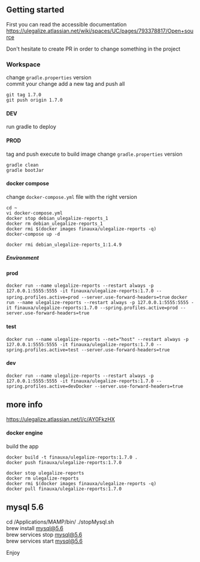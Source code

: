 ## Getting started

First you can read the accessible documentation
https://ulegalize.atlassian.net/wiki/spaces/UC/pages/793378817/Open+source

Don't hesitate to create PR in order to change something in the project

### Workspace

change `gradle.properties` version  
commit your change add a new tag and push all

```
git tag 1.7.0
git push origin 1.7.0

```

#### DEV

run gradle to deploy

#### PROD

tag and push execute to build image change `gradle.properties` version

```
gradle clean  
gradle bootJar   
```

#### docker compose

change `docker-compose.yml` file with the right version

```
cd ~
vi docker-compose.yml  
docker stop debian_ulegalize-reports_1  
docker rm debian_ulegalize-reports_1  
docker rmi $(docker images finauxa/ulegalize-reports -q)    
docker-compose up -d

```

`
docker rmi debian_ulegalize-reports_1:1.4.9  
`
##### Environment

#### prod

`
docker run --name ulegalize-reports --restart always -p 127.0.0.1:5555:5555 -it finauxa/ulegalize-reports:1.7.0 --spring.profiles.active=prod --server.use-forward-headers=true
`
`
docker run --name ulegalize-reports --restart always -p 127.0.0.1:5555:5555 -it finauxa/ulegalize-reports:1.7.0 --spring.profiles.active=prod --server.use-forward-headers=true
`

#### test

`
docker run --name ulegalize-reports --net="host" --restart always -p 127.0.0.1:5555:5555 -it finauxa/ulegalize-reports:1.7.0 --spring.profiles.active=test --server.use-forward-headers=true
`

#### dev

`
docker run --name ulegalize-reports --restart always -p 127.0.0.1:5555:5555 -it finauxa/ulegalize-reports:1.7.0 --spring.profiles.active=devDocker --server.use-forward-headers=true
`

## more info

https://ulegalize.atlassian.net/l/c/AY0FkzHX

#### docker engine

build the app

```
docker build -t finauxa/ulegalize-reports:1.7.0 .  
docker push finauxa/ulegalize-reports:1.7.0  
```

```
docker stop ulegalize-reports   
docker rm ulegalize-reports  
docker rmi $(docker images finauxa/ulegalize-reports -q)  
docker pull finauxa/ulegalize-reports:1.7.0  
```

## mysql 5.6

cd /Applications/MAMP/bin/ ./stopMysql.sh  
brew install mysql@5.6  
brew services stop mysql@5.6  
brew services start mysql@5.6

Enjoy